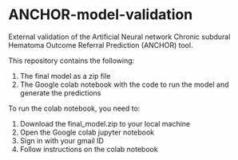 # ANCHOR-model-validation
External validation of the Artificial Neural network Chronic subdural Hematoma Outcome Referral Prediction (ANCHOR) tool.

This repository contains the following:
1. The final model as a zip file
2. The Google colab notebook with the code to run the model and generate the predictions

To run the colab notebook, you need to:
1. Download the final_model.zip to your local machine
2. Open the Google colab jupyter notebook
3. Sign in with your gmail ID
4. Follow instructions on the colab notebook
